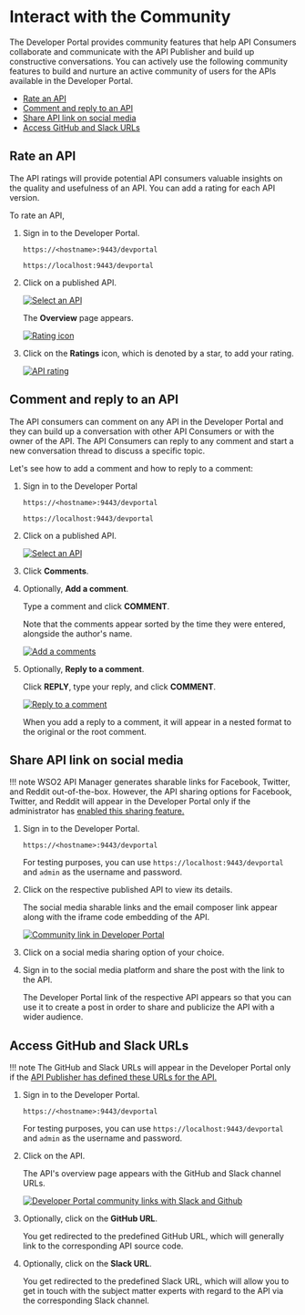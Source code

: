 # Interact with the Community

The Developer Portal provides community features that help API Consumers collaborate and communicate with the API Publisher and build up constructive conversations. You can actively use the following community features to build and nurture an active community of users for the APIs available in the Developer Portal.

- [Rate an API](#rate-an-API)
- [Comment and reply to an API](#comment-and-reply-to-an-api)
- [Share API link on social media](#share-api-link-on-social-media)
- [Access GitHub and Slack URLs](#access-github-and-slack-urls)

## Rate an API

The API ratings will provide potential API consumers valuable insights on the quality and usefulness of an API. You can add a rating for each API version.

To rate an API,

1.  Sign in to the Developer Portal.

    `https://<hostname>:9443/devportal`
     
    `https://localhost:9443/devportal`

2.  Click on a published API.

    [![Select an API]({{base_path}}/assets/img/consume/community-features/apis-select-devportal-with-business-info.png)]({{base_path}}/assets/img/consume/community-features/apis-select-devportal-with-business-info.png)

     The **Overview** page appears.

    [![Rating icon]({{base_path}}/assets/img/consume/community-features/devportal-api-overview-select-rating.png)]({{base_path}}/assets/img/consume/community-features/devportal-api-overview-select-rating.png)

3.  Click on the **Ratings** icon, which is denoted by a star, to add your rating.

    [![API rating]({{base_path}}/assets/img/consume/community-features/devportal-api-already-rated.png)]({{base_path}}/assets/img/consume/community-features/devportal-api-already-rated.png)

## Comment and reply to an API

The API consumers can comment on any API in the Developer Portal and they can build up a conversation with other API Consumers or with the owner of the API. The API Consumers can reply to any comment and start a new conversation thread to discuss a specific topic.

Let's see how to add a comment and how to reply to a comment:

1.  Sign in to the Developer Portal 

    `https://<hostname>:9443/devportal`
     
    `https://localhost:9443/devportal`

2. Click on a published API.

    [![Select an API]({{base_path}}/assets/img/consume/community-features/apis-select-devportal-with-business-info.png)]({{base_path}}/assets/img/consume/community-features/apis-select-devportal-with-business-info.png)

3.  Click **Comments**.

4. Optionally, **Add a comment**.
    
     Type a comment and click **COMMENT**.

     Note that the comments appear sorted by the time they were entered, alongside the author's name.

     [![Add a comments]({{base_path}}/assets/img/consume/community-features/devportal-add-new-comment.png)]({{base_path}}/assets/img/consume/community-features/devportal-add-new-comment.png)

5. Optionally, **Reply to a comment**.

     Click **REPLY**, type your reply, and click **COMMENT**.

     [![Reply to a comment]({{base_path}}/assets/img/consume/community-features/developer-portal-reply-to-comment.png)]({{base_path}}/assets/img/consume/community-features/developer-portal-reply-to-comment.png)

     When you add a reply to a comment, it will appear in a nested format to the original or the root comment.

## Share API link on social media

!!! note
    WSO2 API Manager generates sharable links for Facebook, Twitter, and Reddit out-of-the-box. However, the API sharing options for Facebook, Twitter, and Reddit will appear in the Developer Portal only if the administrator has [enabled this sharing feature.]({{base_path}}/manage-apis/design/api-collaborations/enable-social-media-interaction/#enable-sharing-api-links-on-social-media)

1.  Sign in to the Developer Portal.

    `https://<hostname>:9443/devportal`
     
    For testing purposes, you can use `https://localhost:9443/devportal` and `admin` as the username and password.

2. Click on the respective published API to view its details. 

     The social media sharable links and the email composer link appear along with the iframe code embedding of the API.

    [![Community link in Developer Portal]({{base_path}}/assets/img/design/community-features/devportal-default-community-links.png)]({{base_path}}/assets/img/design/community-features/devportal-default-community-links.png)

3. Click on a social media sharing option of your choice.

4. Sign in to the social media platform and share the post with the link to the API.
    
     The Developer Portal link of the respective API appears so that you can use it to create a post in order to share and publicize the API with a wider audience.

## Access GitHub and Slack URLs

!!! note
    The GitHub and Slack URLs will appear in the Developer Portal only if the [API Publisher has defined these URLs for the API.]({{base_path}}/manage-apis/design/api-collaborations/enable-social-media-interaction/#add-github-and-slack-channel-urls-to-an-api)

1. Sign in to the Developer Portal.

    `https://<hostname>:9443/devportal`
     
    For testing purposes, you can use `https://localhost:9443/devportal` and `admin` as the username and password.

2. Click on the API.

     The API's overview page appears with the GitHub and Slack channel URLs.

     [![Developer Portal community links with Slack and Github]({{base_path}}/assets/img/design/community-features/devportal-community-links-with-slack-github.png)]({{base_path}}/assets/img/design/community-features/devportal-community-links-with-slack-github.png)


3. Optionally, click on the **GitHub URL**.

     You get redirected to the predefined GitHub URL, which will generally link to the corresponding API source code.

4. Optionally, click on the **Slack URL**.

     You get redirected to the predefined Slack URL, which will allow you to get in touch with the subject matter experts with regard to the API via the corresponding Slack channel.
